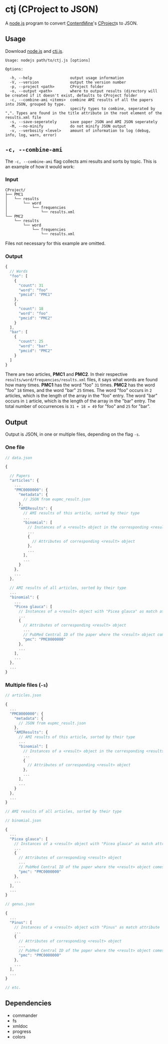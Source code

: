 # ctj (CProject to JSON)

A [node.js](https://nodejs.org/) program to convert [ContentMine](http://contentmine.org/)'s [CProject](https://github.com/ContentMine/CTree/blob/master/CProject.md)s to JSON.

## Usage

Download [node.js](https://nodejs.org/en/download/) and [ctj.js](https://github.com/larsgw/ctj/blob/master/ctj.js).

    Usage: nodejs path/to/ctj.js [options]

    Options:

      -h, --help                 output usage information
      -V, --version              output the version number
      -p, --project <path>       CProject folder
      -o, --output <path>        where to output results (directory will be created if it doesn't exist, defaults to CProject folder
      -c, --combine-ami <items>  combine AMI results of all the papers into JSON, grouped by type.
                                 specify types to combine, seperated by ",". Types are found in the title attribute in the root element of the results.xml file
      -s, --save-seperately      save paper JSON and AMI JSON seperately
      -M, --no-minify            do not minify JSON output
      -v, --verbosity <level>    amount of information to log (debug, info, log, warn, error)

## `-c, --combine-ami`

The `-c, --combine-ami` flag collects ami results and sorts by topic. This is an example of how it would work:

### Input

    CProject/
    ├── PMC1
    │   └── results
    │       └── word
    │           └── frequencies
    │               └── results.xml
    └── PMC2
        └── results
            └── word
                └── frequencies
                    └── results.xml

Files not necessary for this example are omitted.

### Output

```javascript
{
  // Words
  "foo": [
    {
      "count": 31
      "word": "foo"
      "pmcid": "PMC1"
    },
    {
      "count": 18
      "word": "foo"
      "pmcid": "PMC2"
    }
  ],
  "bar": [
    {
      "count": 25
      "word": "bar"
      "pmcid": "PMC2"
    }
  ]
}
```

There are two articles, **PMC1** and **PMC2**. In their respective `results/word/frequencies/results.xml` files, it says what words are found how many times.
**PMC1** has the word "foo" `31` times. **PMC2** has the word "foo" `18` times, and the word "bar" `25` times. The word "foo" occurs in `2` articles, which is the length of the array in the "foo" entry.
The word "bar" occurs in `1` article, which is the length of the array in the "bar" entry. The total number of occurrences is `31 + 18 = 49` for "foo" and `25` for "bar".

## Output

Output is JSON, in one or multiple files, depending on the flag `-s`.

### One file

```javascript
// data.json

{

  // Papers
  "articles": {
    ...
    "PMC0000000": {
      "metadata": {
        // JSON from eupmc_result.json
      },
      "AMIResults": {
        // AMI results of this article, sorted by their type
        ...
        "binomial": [
          // Instances of a <result> object in the corresponding <results> object
          ...
          {
            // Attributes of corresponding <result> object
          },
          ...
        ],
        ...
      }
    },
    ...
  },
  
  // AMI results of all articles, sorted by their type
  ...
  "binomial": {
    ...
    "Picea glauca": [
      // Instances of a <result> object with "Picea glauca" as match attribute
      ...
      {
        // Attributes of corresponding <result> object
        ...
        // PubMed Central ID of the paper where the <result> object comes from
        "pmc": "PMC0000000"
      },
      ...
    ],
    ...
  },
  ...
}
```

### Multiple files (`-s`)

```javascript
// articles.json

{
  ...
  "PMC0000000": {
    "metadata": {
      // JSON from eupmc_result.json
    },
    "AMIResults": {
      // AMI results of this article, sorted by their type
      ...
      "binomial": [
        // Instances of a <result> object in the corresponding <results> object
        ...
        {
          // Attributes of corresponding <result> object
        },
        ...
      ],
      ...
    }
  },
  ...
}

// AMI results of all articles, sorted by their type

// binomial.json

{
  ...
  "Picea glauca": [
    // Instances of a <result> object with "Picea glauca" as match attribute
    ...
    {
      // Attributes of corresponding <result> object
      ...
      // PubMed Central ID of the paper where the <result> object comes from
      "pmc": "PMC0000000"
    },
    ...
  ],
  ...
}

// genus.json

{
  ...
  "Pinus": [
    // Instances of a <result> object with "Pinus" as match attribute
    ...
    {
      // Attributes of corresponding <result> object
      ...
      // PubMed Central ID of the paper where the <result> object comes from
      "pmc": "PMC0000000"
    },
    ...
  ],
  ...
}

// etc.
```

## Dependencies

 * commander
 * fs
 * xmldoc
 * progress
 * colors